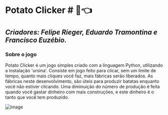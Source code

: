 # **Potato Clicker** # **🥔👈**
  ## *Criadores: Felipe Rieger, Eduardo Tramontina e Francisco Euzébio.*

### Sobre o jogo

Potato Clicker é um jogo simples criado com a linguagem Python, utilizando a instalação 'ursina'. Consiste em jogo feito para clicar, sem um limite de tempo, quanto mais cliques você faz, mais fábricas serão liberados.
As fábricas neste desenvolvimento, são úteis para produzir batatas enquanto você não estiver clicando. Uma diminuição do número de produção é feita quando você gastar dinheiro com mais construções, e este dinheiro é o tanto que você tem produzido. 

![image](https://github.com/user-attachments/assets/bbe631a9-1225-48ef-88b2-f629c0e58ef3)




